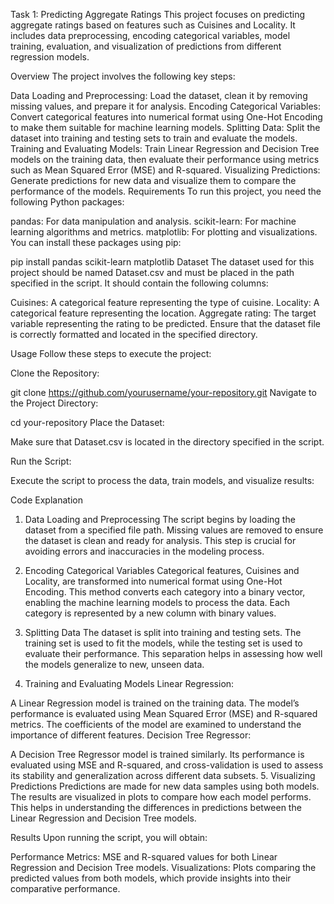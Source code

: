 Task 1: Predicting Aggregate Ratings
This project focuses on predicting aggregate ratings based on features such as Cuisines and Locality. It includes data preprocessing, encoding categorical variables, model training, evaluation, and visualization of predictions from different regression models.

Overview
The project involves the following key steps:

Data Loading and Preprocessing: Load the dataset, clean it by removing missing values, and prepare it for analysis.
Encoding Categorical Variables: Convert categorical features into numerical format using One-Hot Encoding to make them suitable for machine learning models.
Splitting Data: Split the dataset into training and testing sets to train and evaluate the models.
Training and Evaluating Models: Train Linear Regression and Decision Tree models on the training data, then evaluate their performance using metrics such as Mean Squared Error (MSE) and R-squared.
Visualizing Predictions: Generate predictions for new data and visualize them to compare the performance of the models.
Requirements
To run this project, you need the following Python packages:

pandas: For data manipulation and analysis.
scikit-learn: For machine learning algorithms and metrics.
matplotlib: For plotting and visualizations.
You can install these packages using pip:


pip install pandas scikit-learn matplotlib
Dataset
The dataset used for this project should be named Dataset.csv and must be placed in the path specified in the script. It should contain the following columns:

Cuisines: A categorical feature representing the type of cuisine.
Locality: A categorical feature representing the location.
Aggregate rating: The target variable representing the rating to be predicted.
Ensure that the dataset file is correctly formatted and located in the specified directory.

Usage
Follow these steps to execute the project:

Clone the Repository:


git clone https://github.com/yourusername/your-repository.git
Navigate to the Project Directory:


cd your-repository
Place the Dataset:

Make sure that Dataset.csv is located in the directory specified in the script.

Run the Script:

Execute the script to process the data, train models, and visualize results:



Code Explanation
1. Data Loading and Preprocessing
The script begins by loading the dataset from a specified file path. Missing values are removed to ensure the dataset is clean and ready for analysis. This step is crucial for avoiding errors and inaccuracies in the modeling process.

2. Encoding Categorical Variables
Categorical features, Cuisines and Locality, are transformed into numerical format using One-Hot Encoding. This method converts each category into a binary vector, enabling the machine learning models to process the data. Each category is represented by a new column with binary values.

3. Splitting Data
The dataset is split into training and testing sets. The training set is used to fit the models, while the testing set is used to evaluate their performance. This separation helps in assessing how well the models generalize to new, unseen data.

4. Training and Evaluating Models
Linear Regression:

A Linear Regression model is trained on the training data.
The model’s performance is evaluated using Mean Squared Error (MSE) and R-squared metrics.
The coefficients of the model are examined to understand the importance of different features.
Decision Tree Regressor:

A Decision Tree Regressor model is trained similarly.
Its performance is evaluated using MSE and R-squared, and cross-validation is used to assess its stability and generalization across different data subsets.
5. Visualizing Predictions
Predictions are made for new data samples using both models. The results are visualized in plots to compare how each model performs. This helps in understanding the differences in predictions between the Linear Regression and Decision Tree models.

Results
Upon running the script, you will obtain:

Performance Metrics: MSE and R-squared values for both Linear Regression and Decision Tree models.
Visualizations: Plots comparing the predicted values from both models, which provide insights into their comparative performance.
